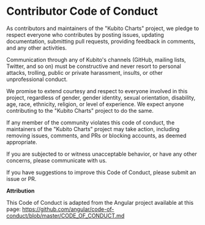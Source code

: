 # Contributor Code of Conduct

As contributors and maintainers of the "Kubito Charts" project, we pledge to respect everyone who contributes by posting issues, updating documentation, submitting pull requests, providing feedback in comments, and any other activities.

Communication through any of Kubito's channels (GitHub, mailing lists, Twitter, and so on) must be constructive and never resort to personal attacks, trolling, public or private harassment, insults, or other unprofessional conduct.

We promise to extend courtesy and respect to everyone involved in this project, regardless of gender, gender identity, sexual orientation, disability, age, race, ethnicity, religion, or level of experience. We expect anyone contributing to the "Kubito Charts" project to do the same.

If any member of the community violates this code of conduct, the maintainers of the "Kubito Charts" project may take action, including removing issues, comments, and PRs or blocking accounts, as deemed appropriate.

If you are subjected to or witness unacceptable behavior, or have any other concerns, please communicate with us.

If you have suggestions to improve this Code of Conduct, please submit an issue or PR.

**Attribution**

This Code of Conduct is adapted from the Angular project available at this page: <https://github.com/angular/code-of-conduct/blob/master/CODE_OF_CONDUCT.md>
